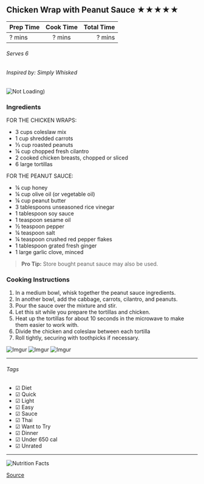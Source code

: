 ## Chicken Wrap with Peanut Sauce ★★★★★

| Prep Time  | Cook Time    | Total Time  |
| ---------- |:------------:| -----------:|
| ? mins    | ? mins      | ? mins     |


###### Serves 6
###### Inspired by: Simply Whisked

![Not Loading](https://i.imgur.com/dREErmfl.png))

### Ingredients

FOR THE CHICKEN WRAPS:
* 3 cups coleslaw mix
* 1 cup shredded carrots
* ⅓ cup roasted peanuts
* ¼ cup chopped fresh cilantro
* 2 cooked chicken breasts, chopped or sliced
* 6 large tortillas

FOR THE PEANUT SAUCE:
* ¼ cup honey
* ¼ cup olive oil (or vegetable oil)
* ¼ cup peanut butter
* 3 tablespoons unseasoned rice vinegar
* 1 tablespoon soy sauce
* 1 teaspoon sesame oil
* ½ teaspoon pepper
* ¼ teaspoon salt
* ¼ teaspoon crushed red pepper flakes
* 1 tablespoon grated fresh ginger
* 1 large garlic clove, minced

> **Pro Tip:** Store bought peanut sauce may also be used.

### Cooking Instructions

1. In a medium bowl, whisk together the peanut sauce ingredients.
2. In another bowl, add the cabbage, carrots, cilantro, and peanuts.
3. Pour the sauce over the mixture and stir.
4. Let this sit while you prepare the tortillas and chicken.
5. Heat up the tortillas for about 10 seconds in the microwave to make them easier to work with.
6. Divide the chicken and coleslaw between each tortilla
7. Roll tightly, securing with toothpicks if necessary.

![Imgur](https://i.imgur.com/DV7CtXK.png)
![Imgur](https://i.imgur.com/Pp7XwDm.png)
![Imgur](https://i.imgur.com/VRgYFlYs.png)




---

###### Tags
- ☑ Diet
- ☑ Quick
- ☑ Light
- ☑ Easy
- ☑ Sauce
- ☑ Thai
- ☑ Want to Try
- ☑ Dinner
- ☑ Under 650 cal
- ☑ Unrated

---
![Nutrition Facts](https://i.imgur.com/othP3vam.png)

[Source](https://www.simplywhisked.com/asian-chicken-wraps/)

